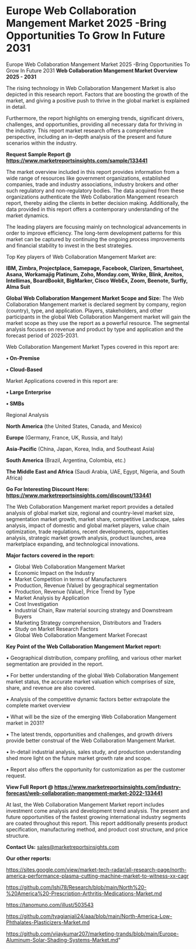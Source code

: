 # Europe Web Collaboration Mangement Market 2025 -Bring Opportunities To Grow In Future 2031
Europe Web Collaboration Mangement Market 2025 -Bring Opportunities To Grow In Future 2031
<Strong> Web Collaboration Mangement Market Overview 2025 - 2031</strong>

The rising technology in Web Collaboration Mangement Market is also depicted in this research report. Factors that are boosting the growth of the market, and giving a positive push to thrive in the global market is explained in detail.

Furthermore, the report highlights on emerging trends, significant drivers, challenges, and opportunities, providing all necessary data for thriving in the industry. This report market research offers a comprehensive perspective, including an in-depth analysis of the present and future scenarios within the industry.

<strong>Request Sample Report @ <a href=https://www.marketreportsinsights.com/sample/133441>https://www.marketreportsinsights.com/sample/133441</a></strong>

The market overview included in this report provides information from a wide range of resources like government organizations, established companies, trade and industry associations, industry brokers and other such regulatory and non-regulatory bodies. The data acquired from these organizations authenticate the Web Collaboration Mangement research report, thereby aiding the clients in better decision making. Additionally, the data provided in this report offers a contemporary understanding of the market dynamics.

The leading players are focusing mainly on technological advancements in order to improve efficiency. The long-term development patterns for this market can be captured by continuing the ongoing process improvements and financial stability to invest in the best strategies.

Top Key players of Web Collaboration Mangement Market are:

<strong>IBM, Zimbra, Projectplace, Samepage, Facebook, Clarizen, Smartsheet, Asana, Workamajig Platinum, Zoho, Monday.com, Wrike, Blink, Areitos, Intellimas, BoardBookit, BigMarker, Cisco WebEx, Zoom, Beenote, Surfly, Alma Suit</strong>

<strong><b>Global Web Collaboration Mangement Market Scope and Size:</b></strong>
The Web Collaboration Mangement market is declared segment by company, region (country), type, and application. Players, stakeholders, and other participants in the global Web Collaboration Mangement market will gain the market scope as they use the report as a powerful resource. The segmental analysis focuses on revenue and product by type and application and the forecast period of 2025-2031.

Web Collaboration Mangement Market Types covered in this report are:

<strong>• On-Premise

• Cloud-Based</strong>

Market Applications covered in this report are:

<strong>• Large Enterprise

• SMBs</strong> 

Regional Analysis

<strong>North America</strong> (the United States, Canada, and Mexico)

<strong>Europe</strong> (Germany, France, UK, Russia, and Italy)

<strong>Asia-Pacific</strong> (China, Japan, Korea, India, and Southeast Asia)

<strong>South America</strong> (Brazil, Argentina, Colombia, etc.)

<strong>The Middle East and Africa</strong> (Saudi Arabia, UAE, Egypt, Nigeria, and South Africa)

<strong>Go For Interesting Discount Here: <a href=https://www.marketreportsinsights.com/discount/133441>https://www.marketreportsinsights.com/discount/133441</a></strong>

The Web Collaboration Mangement market report provides a detailed analysis of global market size, regional and country-level market size, segmentation market growth, market share, competitive Landscape, sales analysis, impact of domestic and global market players, value chain optimization, trade regulations, recent developments, opportunities analysis, strategic market growth analysis, product launches, area marketplace expanding, and technological innovations.

<strong><b>Major factors covered in the report:</b></strong>
<ul>
  <li>Global Web Collaboration Mangement Market </li>
  <li>Economic Impact on the Industry</li>
  <li>Market Competition in terms of Manufacturers</li>
  <li>Production, Revenue (Value) by geographical segmentation</li>
  <li>Production, Revenue (Value), Price Trend by Type</li>
  <li>Market Analysis by Application</li>
  <li>Cost Investigation</li>
  <li>Industrial Chain, Raw material sourcing strategy and Downstream Buyers</li>
  <li>Marketing Strategy comprehension, Distributors and Traders</li>
  <li>Study on Market Research Factors</li>
  <li>Global Web Collaboration Mangement Market Forecast</li>
</ul>

<strong><b>Key Point of the Web Collaboration Mangement Market report:</b></strong>

• Geographical distribution, company profiling, and various other market segmentation are provided in the report.

• For better understanding of the global Web Collaboration Mangement market status, the accurate market valuation which comprises of size, share, and revenue are also covered.

• Analysis of the competitive dynamic factors better extrapolate the complete market overview

• What will be the size of the emerging Web Collaboration Mangement market in 2031?

• The latest trends, opportunities and challenges, and growth drivers provide better construal of the Web Collaboration Mangement Market.

• In-detail industrial analysis, sales study, and production understanding shed more light on the future market growth rate and scope.

• Report also offers the opportunity for customization as per the customer request.

<strong><b>View Full Report @ <a href=https://www.marketreportsinsights.com/industry-forecast/web-collaboration-mangement-market-2022-133441>https://www.marketreportsinsights.com/industry-forecast/web-collaboration-mangement-market-2022-133441</a></b></strong>


At last, the Web Collaboration Mangement Market report includes investment come analysis and development trend analysis. The present and future opportunities of the fastest growing international industry segments are coated throughout this report. This report additionally presents product specification, manufacturing method, and product cost structure, and price structure.

<strong>Contact Us:</strong>
sales@marketreportsinsights.com

<strong>Our other reports:</strong>

<a href=https://sites.google.com/view/market-tech-radar/all-research-page/north-america-performance-plasma-cutting-machine-market-to-witness-xx-cagr>https://sites.google.com/view/market-tech-radar/all-research-page/north-america-performance-plasma-cutting-machine-market-to-witness-xx-cagr</a>

<a href=https://github.com/Ishi78/Research/blob/main/North%20-%20America%20-Prescription-Arthritis-Medications-Market.md>https://github.com/Ishi78/Research/blob/main/North%20-%20America%20-Prescription-Arthritis-Medications-Market.md</a>

<a href=https://tanomuno.com/illust/503543>https://tanomuno.com/illust/503543</a>

<a href=https://github.com/tyagianjali24/aaa/blob/main/North-America-Low-Phthalates-Plasticizers-Market.md>https://github.com/tyagianjali24/aaa/blob/main/North-America-Low-Phthalates-Plasticizers-Market.md</a>

<a href=https://github.com/vijaykumar207/marketing-trands/blob/main/Europe-Aluminum-Solar-Shading-Systems-Market.md>https://github.com/vijaykumar207/marketing-trands/blob/main/Europe-Aluminum-Solar-Shading-Systems-Market.md</a>"
